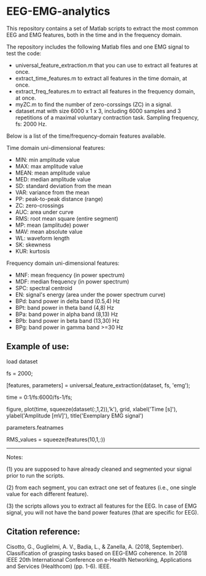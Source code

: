 # EEG-EMG-analytics

This repository contains a set of Matlab scripts to extract the most common EEG and EMG features, both in the time and in the frequency domain.

The repository includes the following Matlab files and one EMG signal to test the code:
- universal_feature_extraction.m that you can use to extract all features at once.
- extract_time_features.m to extract all features in the time domain, at once.
- extract_freq_features.m to extract all features in the frequency domain, at once.
- myZC.m to find the number of zero-corssings (ZC) in a signal.
- dataset.mat with size 6000 x 1 x 3, including 6000 samples and 3 repetitions of a maximal voluntary contraction task. Sampling frequency, fs: 2000 Hz.



Below is a list of the time/frequency-domain features available.

Time domain uni-dimensional features:
- MIN:  min amplitude value
- MAX:  max amplitude value
- MEAN: mean amplitude value
- MED:  median amplitude value
- SD:   standard deviation from the mean
- VAR:  variance from the mean
- PP:   peak-to-peak distance (range)
- ZC:   zero-crossings
- AUC:  area under curve
- RMS:  root mean square (entire segment)
- MP:   mean (amplitude) power
- MAV:  mean absolute value
- WL:   waveform length
- SK:   skewness
- KUR:  kurtosis

Frequency domain uni-dimensional features:
- MNF: mean frequency (in power spectrum)
- MDF: median frequency (in power spectrum)
- SPC: spectral centroid
- EN:  signal's energy (area under the power spectrum curve)
- BPd: band power in delta band (0.5,4) Hz
- BPt: band power in theta band (4,8) Hz
- BPa: band power in alpha band (8,13) Hz
- BPb: band power in beta band  (13,30) Hz
- BPg: band power in gamma band >=30 Hz




Example of use:
-------------------------------------------------------------------------------------------------------------------------------------------------------------
load dataset

fs = 2000;

[features, parameters] = universal_feature_extraction(dataset, fs, 'emg');

time = 0:1/fs:6000/fs-1/fs;

figure, plot(time, squeeze(dataset(:,1,2)),'k'), grid, xlabel('Time [s]'), ylabel('Amplitude [mV]'), title('Exemplary EMG signal')

parameters.featnames

RMS_values = squeeze(features(10,1,:))

-------------------------------------------------------------------------------------------------------------------------------------------------------------



Notes:

(1) you are supposed to have already cleaned and segmented your signal prior to run the scripts.

(2) from each segment, you can extract one set of features (i.e., one single value for each different feature).

(3) the scripts allows you to extract all features for the EEG. In case of EMG signal, you will not have the band power features (that are specific for EEG).




Citation reference:
----------------------------
Cisotto, G., Guglielmi, A. V., Badia, L., & Zanella, A. (2018, September). Classification of grasping tasks based on EEG-EMG coherence. In 2018 IEEE 20th International Conference on e-Health Networking, Applications and Services (Healthcom) (pp. 1-6). IEEE.
